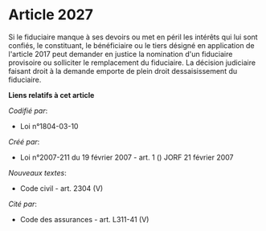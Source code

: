 # Article 2027

Si le fiduciaire manque à ses devoirs ou met en péril les intérêts qui lui sont confiés, le constituant, le bénéficiaire ou
le tiers désigné en application de l'article 2017 peut demander en justice la nomination d'un fiduciaire provisoire ou
solliciter le remplacement du fiduciaire. La décision judiciaire faisant droit à la demande emporte de plein droit
dessaisissement du fiduciaire.

**Liens relatifs à cet article**

_Codifié par_:

  - Loi n°1804-03-10

_Créé par_:

  - Loi n°2007-211 du 19 février 2007 - art. 1 () JORF 21 février 2007

_Nouveaux textes_:

  - Code civil - art. 2304 (V)

_Cité par_:

  - Code des assurances - art. L311-41 (V)
